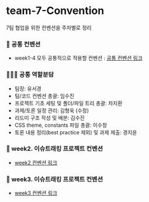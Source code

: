 # team-7-Convention
7팀 협업을 위한 컨벤션을 주차별로 정리 

### 🌱 공통 컨벤션
- week1-4 모두 공통적으로 적용할 컨벤션 : [공통 컨벤션 링크](https://github.com/wanted-pre-onboarding-team-7/team-7-Convention-/wiki)

### 🙋🏻‍♀️ 공통 역할분담
- 팀장: 유서경
- 팀/코드 컨벤션 총괄: 임수진
- 프로젝트 기초 세팅 및 폴더/파일 트리 총괄: 차지환
- 과제/토론 일정 관리: 김형욱 (수정)
- 리드미 구조 작성 및 배분: 김수진
- CSS theme, constants 파일 총괄: 이수창
- 토론 내용 정리(best practice 제외)  및 과제 제출: 경지윤

### 📄 week2. 이슈트래킹 프로젝트 컨벤션
- [week2 컨벤션 링크](https://github.com/wanted-pre-onboarding-team-7/team-7-Convention/wiki/%5Bweek2%5D-%EC%BB%A8%EB%B2%A4%EC%85%98)

### 📄 week3. 이슈트래킹 프로젝트 컨벤션
- [week3 컨벤션 링크](https://github.com/wanted-pre-onboarding-team-7/team-7-Convention-/wiki/%5Bweek3%5D-%EC%BB%A8%EB%B2%A4%EC%85%98)

